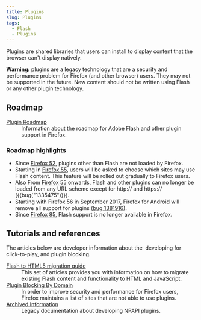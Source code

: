 ```yaml
---
title: Plugins
slug: Plugins
tags:
  - Flash
  - Plugins
---
```

<p>Plugins are shared libraries that users can install to display content that the browser can't display natively.</p>

<div class="warning">
<p><strong>Warning:</strong> plugins are a legacy technology that are a security and performance problem for Firefox (and other browser) users. They may not be supported in the future. New content should not be written using Flash or any other plugin technology.</p>
</div>

<h2 id="Roadmap">Roadmap</h2>

<dl>
 <dt><a href="/en-US/docs/Plugins/Roadmap">Plugin Roadmap</a></dt>
 <dd>Information about the roadmap for Adobe Flash and other plugin support in Firefox.</dd>
</dl>

<h3 id="Roadmap_highlights">Roadmap highlights</h3>

<ul>
 <li>Since <a href="/en-US/docs/Mozilla/Firefox/Releases/52">Firefox 52</a>, plugins other than Flash are not loaded by Firefox.</li>
 <li>Starting in <a href="/en-US/docs/Mozilla/Firefox/Releases/55">Firefox 55</a>, users will be asked to choose which sites may use Flash content. This feature will be rolled out gradually to Firefox users. </li>
 <li>Also From <a href="/en-US/docs/Mozilla/Firefox/Releases/55">Firefox 55</a> onwards, Flash and other plugins can no longer be loaded from any URL scheme except for http:// and https:// ({{bug("1335475")}}).</li>
 <li>Starting with Firefox 56 in September 2017, Firefox for Android will remove all support for plugins (<a class="external external-icon" href="https://bugzilla.mozilla.org/show_bug.cgi?id=1381916" title="FIXED: Remove support for plugins (flash)">bug 1381916</a>).</li>
 <li>Since <a href="/en-US/docs/Mozilla/Firefox/Releases/85">Firefox 85</a>, Flash support is no longer available in Firefox.</li>
</ul>

<h2 id="Tutorials_and_references">Tutorials and references</h2>

<p>The articles below are developer information about the  developing for click-to-play, and plugin blocking.</p>

<dl>
 <dt><a href="/en-US/docs/Plugins/Flash_to_HTML5">Flash to HTML5 migration guide</a></dt>
 <dd>This set of articles provides you with information on how to migrate existing Flash content and functionality to HTML and JavaScript.</dd>
 <dt><a href="/en-US/docs/Plugins/Blocking_By_Domain">Plugin Blocking By Domain</a></dt>
 <dd>In order to improve security and performance for Firefox users, Firefox maintains a list of sites that are not able to use plugins.</dd>
 <dt><a href="/en-US/docs/Archive/Plugins">Archived Information</a></dt>
 <dd>Legacy documentation about developing NPAPI plugins.</dd>
</dl>
